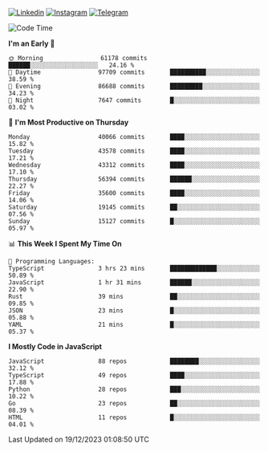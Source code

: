 [![Linkedin](https://img.shields.io/badge/-Archie-blue?style=flat-square&labelColor=gray&logo=Linkedin&logoColor=white&link=https://www.linkedin.com/in/archisdi)](https://www.linkedin.com/in/archisdi)
[![Instagram](https://img.shields.io/badge/-@archisdi-orange?style=flat-square&labelColor=gray&logo=Instagram&logoColor=white&link=https://www.instagram.com/archisdi)](https://www.instagram.com/archisdi)
[![Telegram](https://img.shields.io/badge/-aai-informational?style=flat-square&labelColor=gray&logo=telegram&logoColor=white&link=https://t.me/archisdi)](https://t.me/archisdi)

<!--START_SECTION:waka-->
![Code Time](http://img.shields.io/badge/Code%20Time-2%2C494%20hrs%2018%20mins-blue)

**I'm an Early 🐤** 

```text
🌞 Morning                61178 commits       ██████░░░░░░░░░░░░░░░░░░░   24.16 % 
🌆 Daytime                97709 commits       ██████████░░░░░░░░░░░░░░░   38.59 % 
🌃 Evening                86688 commits       █████████░░░░░░░░░░░░░░░░   34.23 % 
🌙 Night                  7647 commits        █░░░░░░░░░░░░░░░░░░░░░░░░   03.02 % 
```
📅 **I'm Most Productive on Thursday** 

```text
Monday                   40066 commits       ████░░░░░░░░░░░░░░░░░░░░░   15.82 % 
Tuesday                  43578 commits       ████░░░░░░░░░░░░░░░░░░░░░   17.21 % 
Wednesday                43312 commits       ████░░░░░░░░░░░░░░░░░░░░░   17.10 % 
Thursday                 56394 commits       ██████░░░░░░░░░░░░░░░░░░░   22.27 % 
Friday                   35600 commits       ████░░░░░░░░░░░░░░░░░░░░░   14.06 % 
Saturday                 19145 commits       ██░░░░░░░░░░░░░░░░░░░░░░░   07.56 % 
Sunday                   15127 commits       █░░░░░░░░░░░░░░░░░░░░░░░░   05.97 % 
```


📊 **This Week I Spent My Time On** 

```text
💬 Programming Languages: 
TypeScript               3 hrs 23 mins       █████████████░░░░░░░░░░░░   50.89 % 
JavaScript               1 hr 31 mins        ██████░░░░░░░░░░░░░░░░░░░   22.90 % 
Rust                     39 mins             ██░░░░░░░░░░░░░░░░░░░░░░░   09.85 % 
JSON                     23 mins             █░░░░░░░░░░░░░░░░░░░░░░░░   05.88 % 
YAML                     21 mins             █░░░░░░░░░░░░░░░░░░░░░░░░   05.37 % 
```

**I Mostly Code in JavaScript** 

```text
JavaScript               88 repos            ████████░░░░░░░░░░░░░░░░░   32.12 % 
TypeScript               49 repos            ████░░░░░░░░░░░░░░░░░░░░░   17.88 % 
Python                   28 repos            ███░░░░░░░░░░░░░░░░░░░░░░   10.22 % 
Go                       23 repos            ██░░░░░░░░░░░░░░░░░░░░░░░   08.39 % 
HTML                     11 repos            █░░░░░░░░░░░░░░░░░░░░░░░░   04.01 % 
```




 Last Updated on 19/12/2023 01:08:50 UTC
<!--END_SECTION:waka-->